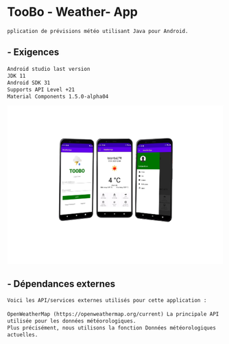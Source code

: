 # TooBo - Weather- App
	pplication de prévisions météo utilisant Java pour Android.


## - Exigences

	Android studio last version
	JDK 11
	Android SDK 31
	Supports API Level +21
	Material Components 1.5.0-alpha04
	

![alt text](./image/Weather-App.png)

## - Dépendances externes

	Voici les API/services externes utilisés pour cette application :
	
	OpenWeatherMap (https://openweathermap.org/current) La principale API utilisée pour les données météorologiques.
	Plus précisément, nous utilisons la fonction Données météorologiques actuelles. 